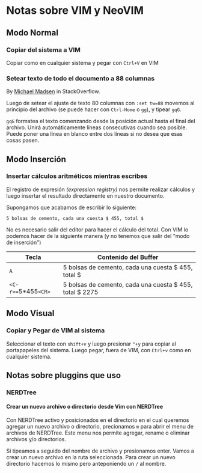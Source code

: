 # Notas sobre VIM y NeoVIM

## Modo Normal

### Copiar del sistema a VIM

Copiar como en cualquier sistema y pegar con `Ctrl+V` en VIM

### Setear texto de todo el documento a 88 columnas

By [Michael Madsen](https://stackoverflow.com/a/3033455/9062331) in StackOverflow.

Luego de setear el ajuste de texto 80 columnas con `:set tw=88` movemos al
principio del archivo (se puede hacer con `Ctrl-Home` o `gg`), y tipear `gqG`.

`gqG` formatea el texto comenzando desde la posición actual hasta el final del archivo.
Unirá automáticamente líneas consecutivas cuando sea posible. Puede poner una línea en
blanco entre dos líneas si no desea que esas cosas pasen.

## Modo Inserción

### Insertar cálculos aritméticos mientras escribes

El registro de expresión *(expression registry)* nos permite realizar cálculos y luego
insertar el resultado directamente en nuestro documento.

Supongamos que acabamos de escribir lo siguiente:

```console
5 bolsas de cemento, cada una cuesta $ 455, total $
```

No es necesario salir del editor para hacer el cálculo del total. Con VIM lo podemos
hacer de la siguiente manera (y no tenemos que salir del "modo de inserción")

| Tecla | Contenido del Buffer |
| ----- | -------------------- |
|  `A`  | 5 bolsas de cemento, cada una cuesta $ 455, total $ |
| `<C-r>=`5*455`<CR>` | 5 bolsas de cemento, cada una cuesta $ 455, total $ 2275 |

## Modo Visual

### Copiar y Pegar de VIM al sistema

Seleccionar el texto con `shift+v` y luego presionar `"+y` para copiar al portapapeles
del sistema. Luego pegar, fuera de VIM, con `Ctrl+v` como en cualquier sistema.

## Notas sobre pluggins que uso

### NERDTree

#### Crear un nuevo archivo o directorio desde Vim con NERDTree

Con NERDTree activo y posicionados en el directorio en el cual queremos agregar un nuevo
archivo o directorio, precionamos `m` para abrir el menu de archivos de NERDTree. Este
menu nos permite agregar, rename o eliminar archivos y/o directorios.

Si tipeamos `a` seguido del nombre de archivo y presionamos enter. Vamos a crear un
nuevo archivo en la ruta seleccionada. Para crear un nuevo directorio hacemos lo mismo
pero anteponiendo un `/` al nombre.
